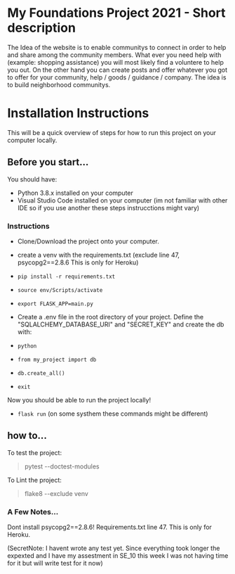 # My Foundations Project 2021 - Short description

The Idea of the website is to enable communitys to connect in order to help and share among the community members.
What ever you need help with (example: shopping assistance) you will most likely find a voluntere to help you out.
On the other hand you can create posts and offer whatever you got to offer for your community, help / goods / guidance / company.
The idea is to build neighborhood communitys.


# Installation Instructions
This will be a quick overview of steps for how to run this project on your computer locally.

## Before you start...
You should have:
- Python 3.8.x installed on your computer
- Visual Studio Code installed on your computer (im not familiar with other IDE so if you use another these steps instrucctions might vary)

### Instructions

- Clone/Download the project onto your computer.

- create a venv with the requirements.txt (exclude line 47, psycopg2==2.8.6 This is only for Heroku)

- `pip install -r requirements.txt`

- `source env/Scripts/activate`

- `export FLASK_APP=main.py`

- Create a .env file in the root directory of your project. Define the "SQLALCHEMY_DATABASE_URI" and "SECRET_KEY" and create the db with:
- `python`
- `from my_project import db`
- `db.create_all()`
- `exit`

Now you should be able to run the project locally!

- `flask run`
(on some systhem these commands might be different)

## how to...

To test the project:

> pytest --doctest-modules

To Lint the project:
> flake8 --exclude venv

### A Few Notes...

Dont install psycopg2==2.8.6! Requirements.txt line 47. This is only for Heroku.

(SecretNote: I havent wrote any test yet.
Since everything took longer the expexted and
I have my assestment in SE_10
this week I was not having time for it but will write test for it now)




